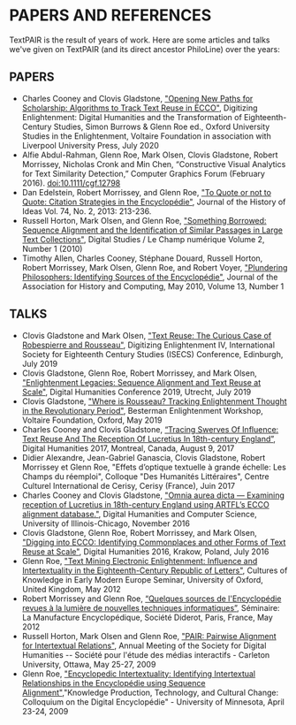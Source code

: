 # PAPERS AND REFERENCES

TextPAIR is the result of years of work. Here are some articles and talks we've given
on TextPAIR (and its direct ancestor PhiloLine) over the years:

## PAPERS

-   Charles Cooney and Clovis Gladstone, ["Opening New Paths for Scholarship: Algorithms to Track Text Reuse in ECCO"](https://drive.google.com/file/d/1I9O0JNw2jOP3p-uQwnd0fMNnAojbpfe6/view?usp=sharing), Digitizing Enlightenment: Digital Humanities and the Transformation of Eighteenth-Century Studies, Simon Burrows & Glenn Roe ed., Oxford University Studies in the Enlightenment, Voltaire Foundation in association with Liverpool University Press, July 2020
-   Alfie Abdul-Rahman, Glenn Roe, Mark Olsen, Clovis Gladstone, Robert Morrissey, Nicholas Cronk and Min Chen, “Constructive Visual Analytics for Text Similarity Detection,” Computer Graphics Forum (February 2016). [doi:10.1111/cgf.12798](http://onlinelibrary.wiley.com/doi/10.1111/cgf.12798)
-   Dan Edelstein, Robert Morrissey, and Glenn Roe, ["To Quote or not to Quote: Citation Strategies in the Encyclopédie"](http://muse.jhu.edu/journals/journal_of_the_history_of_ideas/v074/74.2.edelstein.pdf), Journal of the History of Ideas Vol. 74, No. 2, 2013: 213-236.
-   Russell Horton, Mark Olsen, and Glenn Roe, ["Something Borrowed: Sequence Alignment and the Identification of Similar Passages in Large Text Collections"](https://www.digitalstudies.org/articles/10.16995/dscn.258/), Digital Studies / Le Champ numérique Volume 2, Number 1 (2010)
-   Timothy Allen, Charles Cooney, Stéphane Douard, Russell Horton, Robert Morrissey, Mark Olsen, Glenn Roe, and Robert Voyer, ["Plundering Philosophers: Identifying Sources of the Encyclopédie"](http://hdl.handle.net/2027/spo.3310410.0013.107), Journal of the Association for History and Computing, May 2010, Volume 13, Number 1

## TALKS

-   Clovis Gladstone and Mark Olsen, ["Text Reuse: The Curious Case of Robespierre and Rousseau"](https://docs.google.com/presentation/d/e/2PACX-1vQGzugIlqk0S2EILMK6QGAIw-H6F2omNf7EL76YmLfGP7cd3dqWDgvzUd5ANTqN3xqbwea6RK3P-Yf8/pub?start=false&loop=false&delayms=3000), Digitizing Enlightenment IV, International Society for Eighteenth Century Studies (ISECS) Conference, Edinburgh, July 2019
-   Clovis Gladstone, Glenn Roe, Robert Morrissey, and Mark Olsen, ["Enlightenment Legacies: Sequence Alignment and Text Reuse at Scale"](https://docs.google.com/presentation/d/e/2PACX-1vRhaZntXPjM9fQoKVk5RQnxAQWPO0lErGpe53ge3bGOE4krY4uI3varMbtgv_dLb-lOM8ES_bxHo8EP/pub?start=false&loop=false&delayms=3000), Digital Humanities Conference 2019, Utrecht, July 2019
-   Clovis Gladstone, ["Where is Rousseau? Tracking Enlightenment Thought in the Revolutionary Period"](https://docs.google.com/presentation/d/e/2PACX-1vRO20fNkB1zGAAbd9tnPi_f8iPiukOi1Ukz3Y3taS4etbXr0_sF8I8ADAGjTTE9yugVO3538M9ae471/pub?start=false&loop=false&delayms=3000), Besterman Enlightenment Workshop, Voltaire Foundation, Oxford, May 2019
-   Charles Cooney and Clovis Gladstone, [“Tracing Swerves Of Influence: Text Reuse And The Reception Of Lucretius In 18th-century England”](https://docs.google.com/presentation/d/1DXgB4Hl3eJiTfj7P_DX8GkQO3k_pDUT_t4AVt29Mxm4/edit?usp=sharing), Digital Humanities 2017, Montreal, Canada, August 9, 2017
-   Didier Alexandre, Jean-Gabriel Ganascia, Clovis Gladstone, Robert Morrissey et Glenn Roe, "Effets d’optique textuelle à grande échelle: Les Champs du réemploi", Colloque "Des Humanités Littéraires", Centre Culturel International de Cerisy, Cerisy (France), Juin 2017
-   Charles Cooney and Clovis Gladstone, ["Omnia aurea dicta — Examining reception of Lucretius in 18th-century England using ARTFL’s ECCO alignment database."](https://docs.google.com/presentation/d/1NcQOIQXo1uJX9BKQA3Q1idl0ai82f94FzBU5gDr0DhI/edit?usp=sharing), Digital Humanities and Computer Science, University of Illinois-Chicago, November 2016
-   Clovis Gladstone, Glenn Roe, Robert Morrissey, and Mark Olsen, ["Digging into ECCO: Identifying Commonplaces and other Forms of Text Reuse at Scale"](https://docs.google.com/presentation/d/1K_imHrWUTG9_7zFNeGOwkahifzl-sHA4JoEMWSlmNvM/edit?usp=sharing), Digital Humanities 2016, Krakow, Poland, July 2016
-   Glenn Roe, ["Text Mining Electronic Enlightenment: Influence and Intertextuality in the Eighteenth-Century Republic of Letters"](http://cofk.history.ox.ac.uk/text-mining-the-republic-of-letters/), Cultures of Knowledge in Early Modern Europe Seminar, University of Oxford, United Kingdom, May 2012
-   Robert Morrissey and Glenn Roe, [“Quelques sources de l'Encyclopédie revues à la lumière de nouvelles techniques informatiques”](https://docs.google.com/presentation/pub?id=1kL9nS9VDVtNObUspyOkGc8SQVva71ebfhuU1JjTu5iE&start=false&loop=false&delayms=3000), Séminaire: La Manufacture Encyclopédique, Société Diderot, Paris, France, May 2012
-   Russell Horton, Mark Olsen and Glenn Roe, ["PAIR: Pairwise Alignment for Intertextual Relations"](http://docs.google.com/Present?id=ddj2s2rb_3f3cjsp8c&skipauth=true), Annual Meeting of the Society for Digital Humanities -- Société pour l'étude des médias interactifs - Carleton University, Ottawa, May 25-27, 2009
-   Glenn Roe, ["Encyclopedic Intertextuality: Identifying Intertextual Relationships in the Encyclopédie using Sequence Alignment"](https://share.acrobat.com/adc/document.do?docid=83cb2b1c-98ed-434d-8b92-bb13d73b4bf0),"Knowledge Production, Technology, and Cultural Change: Colloquium on the Digital Encyclopédie" - University of Minnesota, April 23-24, 2009
